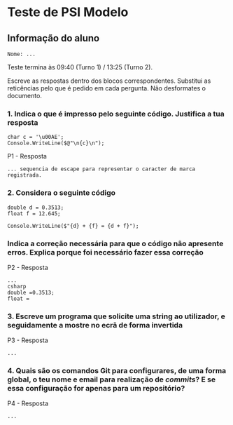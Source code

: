  # Teste de PSI Modelo

## Informação do aluno

    Nome: ...

Teste termina às 09:40 (Turno 1) / 13:25 (Turno 2).

Escreve as respostas dentro dos blocos correspondentes.
Substitui as reticências pelo que é pedido em cada pergunta.
Não desformates o documento.

### 1. Indica o que é impresso pelo seguinte código. Justifica a tua resposta

    char c = '\u00AE';
    Console.WriteLine($@"\n{c}\n");

P1 - Resposta

    ... sequencia de escape para representar o caracter de marca registrada.

### 2. Considera o seguinte código

    double d = 0.3513;
    float f = 12.645;

    Console.WriteLine($"{d} + {f} = {d + f}");

### Indica a correção necessária para que o código não apresente erros. Explica porque foi necessário fazer essa correção

P2 - Resposta

    ...
    csharp
    double =0.3513;
    float = 

### 3. Escreve um programa que solicite uma string ao utilizador, e seguidamente a mostre no ecrã de forma invertida

P3 - Resposta

    ...

### 4. Quais são os comandos Git para configurares, de uma forma global, o teu **nome** e **email** para realização de *commits*? E se essa configuração for apenas para um repositório?

P4 - Resposta

    ...
